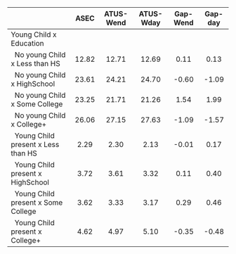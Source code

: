
|                      |         ASEC |    ATUS-Wend |    ATUS-Wday |     Gap-Wend |      Gap-day |
| -------------------- | :----------: | :----------: | :----------: | :----------: | :----------: |
| Young Child x Education |              |              |              |              |              |
| &nbsp;&nbsp;No young Child x Less than HS |        12.82 |        12.71 |        12.69 |         0.11 |         0.13 |
| &nbsp;&nbsp;No young Child x HighSchool |        23.61 |        24.21 |        24.70 |        -0.60 |        -1.09 |
| &nbsp;&nbsp;No young Child x Some College |        23.25 |        21.71 |        21.26 |         1.54 |         1.99 |
| &nbsp;&nbsp;No young Child x College+ |        26.06 |        27.15 |        27.63 |        -1.09 |        -1.57 |
| &nbsp;&nbsp;Young Child present x Less than HS |         2.29 |         2.30 |         2.13 |        -0.01 |         0.17 |
| &nbsp;&nbsp;Young Child present x HighSchool |         3.72 |         3.61 |         3.32 |         0.11 |         0.40 |
| &nbsp;&nbsp;Young Child present x Some College |         3.62 |         3.33 |         3.17 |         0.29 |         0.46 |
| &nbsp;&nbsp;Young Child present x College+ |         4.62 |         4.97 |         5.10 |        -0.35 |        -0.48 |


